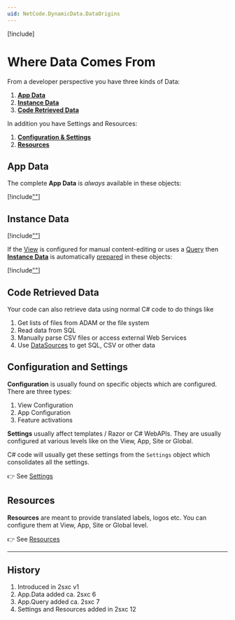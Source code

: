 ```yaml
---
uid: NetCode.DynamicData.DataOrigins
---
```


[!include[](~/basics/stack/_shared-float-summary.md)]
<style>.context-box-summary .data-all, .context-box-summary .prepare-all { visibility: visible; } </style>

# Where Data Comes From

From a developer perspective you have three kinds of Data:

1. **[App Data](#app-data)**
1. **[Instance Data](#instance-data)**
1. **[Code Retrieved Data](#code-retrieved-data)**

In addition you have Settings and Resources: 

1. **[Configuration & Settings](#configuration-and-settings)**
1. **[Resources](#resources)**

## App Data

The complete **App Data** is _always_ available in these objects:

[!include[""](../dynamic-code/_include-app-objects.md)]


## Instance Data

[!include[""](../dynamic-data/_include-data-origins.md)]


If the [View](xref:Basics.App.Views.Index) is configured for manual content-editing or uses a [Query](xref:Basics.Query.Index) then
**[Instance Data](xref:Basics.Data.Instance.Index)** is automatically [prepared](xref:Basics.Prepare.Index) in these objects:

[!include[""](../dynamic-code/_include-instance-data.md)]


## Code Retrieved Data

Your code can also retrieve data using normal C# code to do things like

1. Get lists of files from ADAM or the file system
1. Read data from SQL
1. Manually parse CSV files or access external Web Services
1. Use [DataSources](xref:NetCode.DataSources.Index) to get SQL, CSV or other data

## Configuration and Settings

**Configuration** is usually found on specific objects which are configured. 
There are three types:

1. View Configuration
1. App Configuration
1. Feature activations

**Settings** usually affect templates / Razor or C# WebAPIs. 
They are usually configured at various levels like on the View, App, Site or Global. 

C# code will usually get these settings from the `Settings` object which consolidates all the settings. 

👉 See [Settings](xref:NetCode.DynamicCode.Objects.Settings)

## Resources

**Resources** are meant to provide translated labels, logos etc. 
You can configure them at View, App, Site or Global level. 

👉 See [Resources](xref:NetCode.DynamicCode.Objects.Resources)

---


## History

1. Introduced in 2sxc v1
1. App.Data added ca. 2sxc 6
1. App.Query added ca. 2sxc 7
1. Settings and Resources added in 2sxc 12